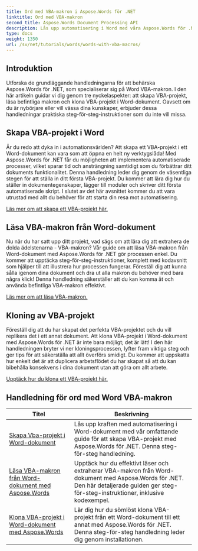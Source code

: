 ```yaml
---
title: Ord med VBA-makron i Aspose.Words för .NET
linktitle: Ord med VBA-makron
second_title: Aspose.Words Document Processing API
description: Lås upp automatisering i Word med våra Aspose.Words för .NET tutorials. Skapa, läs och klona effektivt VBA-makron i Word-dokument.
type: docs
weight: 1350
url: /sv/net/tutorials/words/words-with-vba-macros/
---
```

## Introduktion

Utforska de grundläggande handledningarna för att behärska Aspose.Words för .NET, som specialiserar sig på Word VBA-makron. I den här artikeln guidar vi dig genom tre nyckelaspekter: att skapa VBA-projekt, läsa befintliga makron och klona VBA-projekt i Word-dokument. Oavsett om du är nybörjare eller vill vässa dina kunskaper, erbjuder dessa handledningar praktiska steg-för-steg-instruktioner som du inte vill missa. 

## Skapa VBA-projekt i Word

Är du redo att dyka in i automationsvärlden? Att skapa ett VBA-projekt i ett Word-dokument kan vara som att öppna en helt ny verktygslåda! Med Aspose.Words för .NET får du möjligheten att implementera automatiserade processer, vilket sparar tid och ansträngning samtidigt som du förbättrar ditt dokuments funktionalitet. Denna handledning leder dig genom de väsentliga stegen för att ställa in ditt första VBA-projekt. Du kommer att lära dig hur du ställer in dokumentegenskaper, lägger till moduler och skriver ditt första automatiserade skript. I slutet av det här avsnittet kommer du att vara utrustad med allt du behöver för att starta din resa mot automatisering. 

[Läs mer om att skapa ett VBA-projekt här.](./creating-vba-project/)

## Läsa VBA-makron från Word-dokument

Nu när du har satt upp ditt projekt, vad sägs om att lära dig att extrahera de dolda ädelstenarna - VBA-makron? Vår guide om att läsa VBA-makron från Word-dokument med Aspose.Words för .NET gör processen enkel. Du kommer att upptäcka steg-för-steg-instruktioner, komplett med kodavsnitt som hjälper till att illustrera hur processen fungerar. Föreställ dig att kunna sålla igenom dina dokument och dra ut alla makron du behöver med bara några klick! Denna handledning säkerställer att du kan komma åt och använda befintliga VBA-makron effektivt. 

[Läs mer om att läsa VBA-makron.](./reading-vba-macros-word-document/)

## Kloning av VBA-projekt

Föreställ dig att du har skapat det perfekta VBA-projektet och du vill replikera det i ett annat dokument. Att klona VBA-projekt i Word-dokument med Aspose.Words för .NET är inte bara möjligt; det är lätt! I den här handledningen bryter vi ner kloningsprocessen, lyfter fram viktiga steg och ger tips för att säkerställa att allt överförs smidigt. Du kommer att uppskatta hur enkelt det är att duplicera arbetsflödet du har skapat så att du kan bibehålla konsekvens i dina dokument utan att göra om allt arbete. 

[Upptäck hur du klona ett VBA-projekt här.](./clone-vba-project-word-document/)

 ## Handledning för ord med Word VBA-makron
| Titel | Beskrivning |
| --- | --- |
| [Skapa Vba-projekt i Word-dokument](./creating-vba-project/) | Lås upp kraften med automatisering i Word-dokument med vår omfattande guide för att skapa VBA-projekt med Aspose.Words för .NET. Denna steg-för-steg handledning. |
| [Läsa VBA-makron från Word-dokument med Aspose.Words](./reading-vba-macros-word-document/) | Upptäck hur du effektivt läser och extraherar VBA-makron från Word-dokument med Aspose.Words för .NET. Den här detaljerade guiden ger steg-för-steg-instruktioner, inklusive kodexempel. |
| [Klona VBA-projekt i Word-dokument med Aspose.Words](./clone-vba-project-word-document/) | Lär dig hur du sömlöst klona VBA-projekt från ett Word-dokument till ett annat med Aspose.Words för .NET. Denna steg-för-steg handledning leder dig genom installationen. |